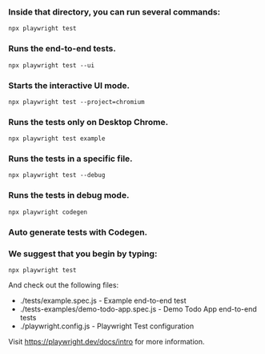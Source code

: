 ### Inside that directory, you can run several commands:

`npx playwright test`

### Runs the end-to-end tests.

`npx playwright test --ui`

### Starts the interactive UI mode.

`npx playwright test --project=chromium`

### Runs the tests only on Desktop Chrome.

`npx playwright test example`

### Runs the tests in a specific file.

`npx playwright test --debug`

### Runs the tests in debug mode.

`npx playwright codegen`

### Auto generate tests with Codegen.

### We suggest that you begin by typing:

`npx playwright test`

And check out the following files:

- ./tests/example.spec.js - Example end-to-end test
- ./tests-examples/demo-todo-app.spec.js - Demo Todo App end-to-end tests
- ./playwright.config.js - Playwright Test configuration

Visit https://playwright.dev/docs/intro for more information.
